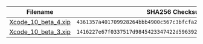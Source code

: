 | Filename | SHA256 Checksum |
| --- | --- |
| [Xcode_10_beta_4.xip][Xcode 10 beta 4] | `4361357a401709928264bbb4900c567c3bfcfa2941ca1ad0ae870a8bdade41fc` |
| [Xcode_10_beta_3.xip][Xcode 10 beta 3] | `1416227e67f0337517d9845423347422d5963925cc4f458dfc99257cc9a988b3` |

 [Xcode 10 beta 4]: https://download.developer.apple.com/Developer_Tools/Xcode_10_beta_4/Xcode_10_beta_4.xip
 [Xcode 10 beta 3]: https://download.developer.apple.com/Developer_Tools/Xcode_10_beta_3/Xcode_10_beta_3.xip
